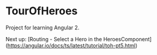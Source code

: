 # TourOfHeroes

Project for learning Angular 2.

Next up:
[Routing - Select a Hero in the HeroesComponent] (https://angular.io/docs/ts/latest/tutorial/toh-pt5.html)
